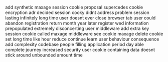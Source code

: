 add synthetic maxage session cookie proposal supercedes cookie encryption adr decided session cooky didnt address problem session lasting infinitely long time user doesnt ever close browser tab user could abandon registration return month year later register wed information prepopulated extremely disconcerting user middleware add extra key session cookie called maxage middleware see cookie maxage delete cookie set long time like hour reduce continue learn user behaviour consequence add complexity codebase people filling application period day able complete journey increased security user cookie containing data doesnt stick around unbounded amount time